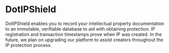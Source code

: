 # DotIPShield

DotIPShield enables you to record your intellectual property documentation to an immutable, verifiable database to aid with obtaining protection. IP registration and transaction timestamps prove when IP was created.
In the future, we plan on upgrading our platform to assist creators throughout the IP protection process.
